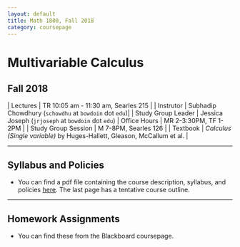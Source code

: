 ```yaml
---
layout: default
title: Math 1800, Fall 2018
category: coursepage
---
```


# Multivariable Calculus
## Fall 2018


|  Lectures  | TR	10:05 am - 11:30 am, Searles 215 |
|  Instrutor | Subhadip Chowdhury (`schowdhu` at `bowdoin` dot `edu`)|
|  Study Group Leader | Jessica Joseph (`jrjoseph` at `bowdoin` dot `edu`)
|  Office Hours | MR 2-3:30PM, TF 1-2PM |
|  Study Group Session | M 7-8PM, Searles 126 |
|  Textbook | _Calculus (Single variable)_ by Huges-Hallett, Gleason, McCallum et al. |


---
## Syllabus and Policies 

+ You can find a pdf file containing the course description, syllabus, and policies [here](Syllabus_1600_Fall_2018.pdf). The last page has a tentative course outline.

---

## Homework Assignments

+ You can find these from the Blackboard coursepage.
